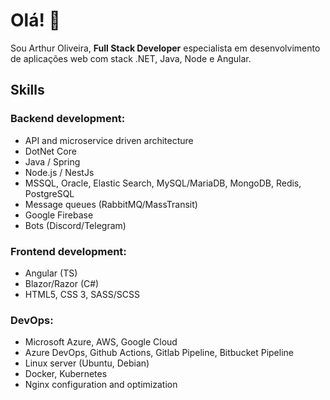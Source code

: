 # Olá! 👋
Sou Arthur Oliveira, **Full Stack Developer** especialista em desenvolvimento de aplicações web com stack .NET, Java, Node e Angular.   

## Skills
### Backend development:
* API and microservice driven architecture
* DotNet Core
* Java / Spring
* Node.js / NestJs
* MSSQL, Oracle, Elastic Search, MySQL/MariaDB, MongoDB, Redis, PostgreSQL
* Message queues (RabbitMQ/MassTransit)
* Google Firebase
* Bots (Discord/Telegram)

### Frontend development:
* Angular (TS)
* Blazor/Razor (C#)
* HTML5, CSS 3, SASS/SCSS

### DevOps:
* Microsoft Azure, AWS, Google Cloud
* Azure DevOps, Github Actions, Gitlab Pipeline, Bitbucket Pipeline
* Linux server (Ubuntu, Debian)
* Docker, Kubernetes
* Nginx configuration and optimization
